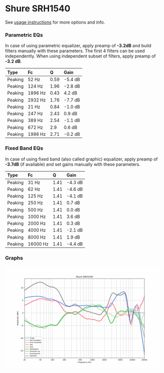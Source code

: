 # Shure SRH1540
See [usage instructions](https://github.com/jaakkopasanen/AutoEq#usage) for more options and info.

### Parametric EQs
In case of using parametric equalizer, apply preamp of **-3.2dB** and build filters manually
with these parameters. The first 4 filters can be used independently.
When using independent subset of filters, apply preamp of **-3.2 dB**.

| Type    | Fc      |    Q | Gain    |
|:--------|:--------|:-----|:--------|
| Peaking | 52 Hz   | 0.59 | -5.4 dB |
| Peaking | 124 Hz  | 1.96 | -2.8 dB |
| Peaking | 1896 Hz | 0.43 | 4.2 dB  |
| Peaking | 2932 Hz | 1.76 | -7.7 dB |
| Peaking | 21 Hz   | 0.84 | -1.0 dB |
| Peaking | 247 Hz  | 2.43 | 0.9 dB  |
| Peaking | 389 Hz  | 2.54 | -1.1 dB |
| Peaking | 672 Hz  | 2.9  | 0.6 dB  |
| Peaking | 1986 Hz | 2.71 | -0.2 dB |

### Fixed Band EQs
In case of using fixed band (also called graphic) equalizer, apply preamp of **-3.7dB**
(if available) and set gains manually with these parameters.

| Type    | Fc       |    Q | Gain    |
|:--------|:---------|:-----|:--------|
| Peaking | 31 Hz    | 1.41 | -4.3 dB |
| Peaking | 62 Hz    | 1.41 | -4.6 dB |
| Peaking | 125 Hz   | 1.41 | -4.1 dB |
| Peaking | 250 Hz   | 1.41 | 0.7 dB  |
| Peaking | 500 Hz   | 1.41 | 0.0 dB  |
| Peaking | 1000 Hz  | 1.41 | 3.6 dB  |
| Peaking | 2000 Hz  | 1.41 | 0.3 dB  |
| Peaking | 4000 Hz  | 1.41 | -2.1 dB |
| Peaking | 8000 Hz  | 1.41 | 1.9 dB  |
| Peaking | 16000 Hz | 1.41 | -4.4 dB |

### Graphs
![](./Shure%20SRH1540.png)